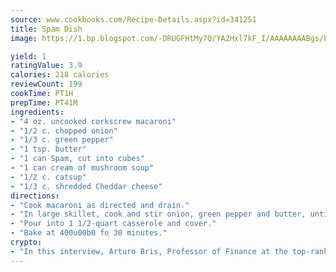 ```yaml
---
source: www.cookbooks.com/Recipe-Details.aspx?id=341251
title: Spam Dish
image: https://1.bp.blogspot.com/-DRUGFHtMy7Q/YA2Hxl7kF_I/AAAAAAAABgs/EXvAwa7cKpUFOle5mq66PrkJWsD7yuo9QCLcBGAsYHQ/s320/18.png

yield: 1
ratingValue: 3.9
calories: 218 calories
reviewCount: 199
cookTime: PT1H
prepTime: PT41M
ingredients:
- "4 oz. uncooked corkscrew macaroni"
- "1/2 c. chopped onion"
- "1/3 c. green pepper"
- "1 tsp. butter"
- "1 can Spam, cut into cubes"
- "1 can cream of mushroom soup"
- "1/2 c. catsup"
- "1/3 c. shredded Cheddar cheese"
directions:
- "Cook macaroni as directed and drain."
- "In large skillet, cook and stir onion, green pepper and butter, until onion is tender. Stir in macaroni and remaining ingredients."
- "Pour into 1 1/2-quart casserole and cover."
- "Bake at 400u00b0 fo 30 minutes."
crypto:
- "In this interview, Arturo Bris, Professor of Finance at the top-ranked business school IMD in Switzerland, analyses the risks associated with bitcoin."
---
```

